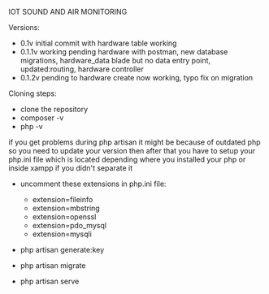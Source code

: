 IOT SOUND AND AIR MONITORING 

Versions: 
- 0.1v initial commit with hardware table working
- 0.1.1v working pending hardware with postman, new database migrations, hardware_data blade but no data entry point, updated:routing, hardware controller
- 0.1.2v pending to hardware create now working, typo fix on migration 

Cloning steps: 

- clone the repository 
- composer -v 
- php -v 

if you get problems during php artisan it might be because of outdated php so you need to update your version
then after that you have to setup your php.ini file which is located 
depending where you installed your php or inside xampp if you didn't separate it

- uncomment these extensions in php.ini file:
    - extension=fileinfo
    - extension=mbstring
    - extension=openssl
    - extension=pdo_mysql
    - extension=mysqli

- php artisan generate:key
- php artisan migrate
- php artisan serve 
